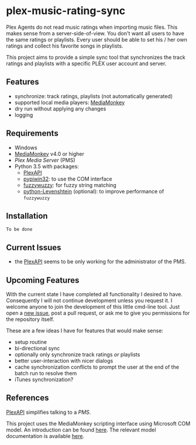 # plex-music-rating-sync
Plex Agents do not read music ratings when importing music files.
This makes sense from a server-side-of-view.
You don't want all users to have the same ratings or playlists.
Every user should be able to set his / her own ratings and collect his favorite songs in playlists.

This project aims to provide a simple sync tool that synchronizes the track ratings and playlists with a specific PLEX user account and server.

## Features
* synchronize: track ratings, playlists (not automatically generated)
* supported local media players: [MediaMonkey](http://www.mediamonkey.com/)
* dry run without applying any changes
* logging

## Requirements
* Windows
* [MediaMonkey](http://www.mediamonkey.com/) v4.0 or higher
*  _Plex Media Server_ (PMS)
* Python 3.5 with packages:
    * [PlexAPI](https://pypi.org/project/PlexAPI/)
    * [pypiwin32](https://pypi.org/project/pypiwin32/): to use the COM interface
    * [fuzzywuzzy](https://github.com/seatgeek/fuzzywuzzy): for fuzzy string matching
    * [python-Levenshtein](https://github.com/miohtama/python-Levenshtein) (optional): to improve performance of `fuzzywuzzy`

## Installation
`To be done`

## Current Issues
* the [PlexAPI](https://pypi.org/project/PlexAPI/) seems to be only working for the administrator of the PMS.

## Upcoming Features
With the current state I have completed all functionality I desired to have.
Consequently I will not continue development unless you request it.
I welcome anyone to join the development of this little cmd-line tool.
Just open a [new issue](https://github.com/patzm/plex-music-rating-sync/issues/new), post a pull request, or ask me to give you permissions for the repository itself. 

These are a few ideas I have for features that would make sense: 
* setup routine
* bi-directional sync
* optionally only synchronize track ratings _or_ playlists
* better user-interaction with nicer dialogs
* cache synchronization conflicts to prompt the user at the end of the batch run to resolve them
* iTunes synchronization?

## References
[PlexAPI](https://pypi.org/project/PlexAPI/) simplifies talking to a _PMS_. 

This project uses the MediaMonkey scripting interface using Microsoft COM model.
An introduction can be found [here](http://www.mediamonkey.com/wiki/index.php/Introduction_to_scripting).
The relevant model documentation is available [here](http://www.mediamonkey.com/wiki/index.php/SDBApplication).
